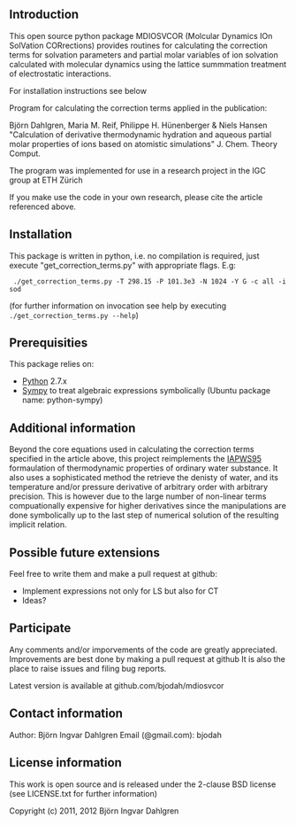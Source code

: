## Introduction
This open source python package MDIOSVCOR (Molcular Dynamics IOn SolVation CORrections) provides routines for calculating the correction terms for solvation parameters and partial molar variables of ion solvation calculated with molecular dynamics using the lattice summmation treatment of electrostatic interactions.

For installation instructions see below

Program for calculating the correction terms applied in the publication:

   Björn Dahlgren, Maria M. Reif, Philippe H. Hünenberger & Niels Hansen
   "Calculation of derivative thermodynamic hydration and aqueous partial
   molar properties of ions based on atomistic simulations"
   J. Chem. Theory Comput.

The program was implemented for use in a research project in the IGC group at ETH Zürich

If you make use the code in your own research, please cite the article referenced above.

## Installation
This package is written in python, i.e. no compilation is required, just execute "get_correction_terms.py" with appropriate flags. E.g:

     ./get_correction_terms.py -T 298.15 -P 101.3e3 -N 1024 -Y G -c all -i sod

(for further information on invocation see help by executing `./get_correction_terms.py --help`)

## Prerequisities
This package relies on:

- [Python](http://python.org) 2.7.x
- [Sympy](http://sympy.org) to treat algebraic expressions symbolically (Ubuntu package name: python-sympy)

## Additional information
Beyond the core equations used in calculating the correction terms specified in the article above,
this project reimplements the [IAPWS95](http://iapws.org) formaulation of thermodynamic properties
of ordinary water substance. It also uses a sophisticated method the retrieve the denisty of water,
and its temperature and/or pressure derivative of arbitrary order with arbitrary precision.
This is however due to the large number of non-linear terms compuationally expensive for higher
derivatives since the manipulations are done symbolically up to the last step of numerical solution
of the resulting implicit relation.

## Possible future extensions
Feel free to write them and make a pull request at github:
- Implement expressions not only for LS but also for CT
- Ideas?

## Participate
Any comments and/or imporvements of the code are greatly appreciated.
Improvements are best done by making a pull request at github
It is also the place to raise issues and filing bug reports.

Latest version is available at github.com/bjodah/mdiosvcor


## Contact information
Author: Björn Ingvar Dahlgren
Email (@gmail.com): bjodah

## License information
This work is open source and is released under the 2-clause BSD license (see LICENSE.txt for further information)

Copyright (c) 2011, 2012 Björn Ingvar Dahlgren
